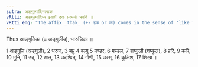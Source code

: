 ```yaml
---
sutra: अङ्गुल्यादिभ्यष्ठक्
vRtti: अङ्गुल्यादिभ्य इवार्थे ठक् प्रत्ययो भवति ॥
vRtti_eng: "The affix _thak_ (+- इक or क) comes in the sense of 'like this', after the words _anguli_ &c."
---
```

Thus आङ्गुलिकः (= अङ्गुलीय), भारुजिकः ॥

1 अङ्गुलि (अङ्गुली), 2 भरुज, 3 बभ्रु 4 वल्गु 5 मण्डर, 6 मण्डल, 7 शष्कुली (शष्कुल), 8 हरि, 9 कपि, 10 मुनि, 11 रुह, 12 खल, 13 उदश्वित्, 14 गोणी, 15 उरस्, 16 कुलिश, 17 शिखा ॥
